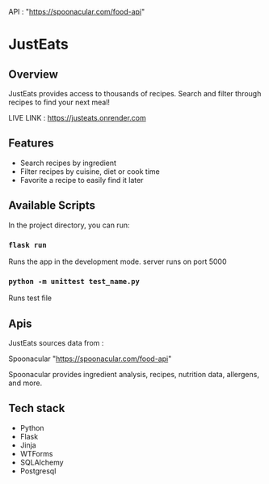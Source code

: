 API : "https://spoonacular.com/food-api"

# JustEats

## Overview

JustEats provides access to thousands of recipes. Search and filter through recipes to find your next meal!

LIVE LINK : https://justeats.onrender.com

## Features

- Search recipes by ingredient
- Filter recipes by cuisine, diet or cook time 
- Favorite a recipe to easily find it later

## Available Scripts

In the project directory, you can run:

### `flask run`

Runs the app in the development mode.
server runs on port 5000

### `python -m unittest test_name.py`

Runs test file 

## Apis

JustEats sources data from :

Spoonacular 
"https://spoonacular.com/food-api"

Spoonacular provides ingredient analysis, recipes, nutrition data, allergens, and more. 


## Tech stack

- Python
- Flask
- Jinja
- WTForms
- SQLAlchemy
- Postgresql

